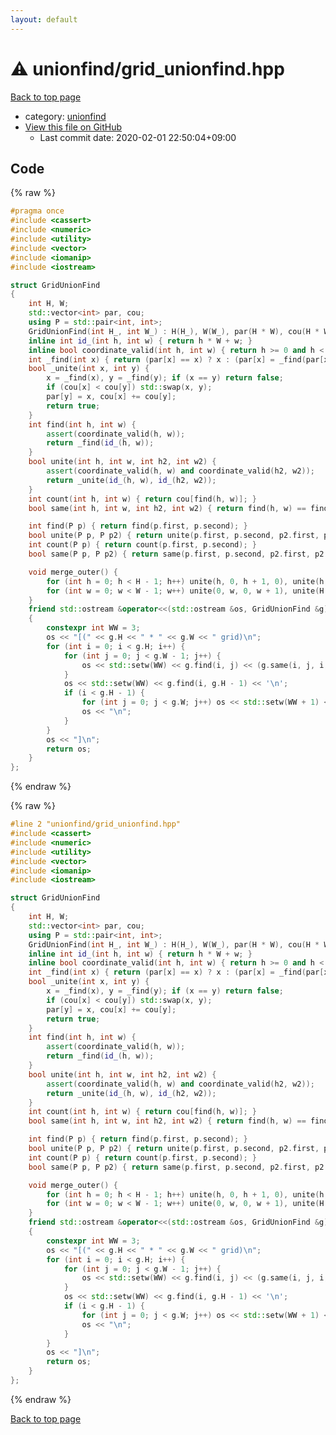```yaml
---
layout: default
---
```


<!-- mathjax config similar to math.stackexchange -->
<script type="text/javascript" async
  src="https://cdnjs.cloudflare.com/ajax/libs/mathjax/2.7.5/MathJax.js?config=TeX-MML-AM_CHTML">
</script>
<script type="text/x-mathjax-config">
  MathJax.Hub.Config({
    TeX: { equationNumbers: { autoNumber: "AMS" }},
    tex2jax: {
      inlineMath: [ ['$','$'] ],
      processEscapes: true
    },
    "HTML-CSS": { matchFontHeight: false },
    displayAlign: "left",
    displayIndent: "2em"
  });
</script>

<script type="text/javascript" src="https://cdnjs.cloudflare.com/ajax/libs/jquery/3.4.1/jquery.min.js"></script>
<script src="https://cdn.jsdelivr.net/npm/jquery-balloon-js@1.1.2/jquery.balloon.min.js" integrity="sha256-ZEYs9VrgAeNuPvs15E39OsyOJaIkXEEt10fzxJ20+2I=" crossorigin="anonymous"></script>
<script type="text/javascript" src="../../assets/js/copy-button.js"></script>
<link rel="stylesheet" href="../../assets/css/copy-button.css" />


# :warning: unionfind/grid_unionfind.hpp

<a href="../../index.html">Back to top page</a>

* category: <a href="../../index.html#05779a67d348d10b6c575a1ac0d9b972">unionfind</a>
* <a href="{{ site.github.repository_url }}/blob/master/unionfind/grid_unionfind.hpp">View this file on GitHub</a>
    - Last commit date: 2020-02-01 22:50:04+09:00




## Code

<a id="unbundled"></a>
{% raw %}
```cpp
#pragma once
#include <cassert>
#include <numeric>
#include <utility>
#include <vector>
#include <iomanip>
#include <iostream>

struct GridUnionFind
{
    int H, W;
    std::vector<int> par, cou;
    using P = std::pair<int, int>;
    GridUnionFind(int H_, int W_) : H(H_), W(W_), par(H * W), cou(H * W, 1) { std::iota(par.begin(), par.end(), 0); }
    inline int id_(int h, int w) { return h * W + w; }
    inline bool coordinate_valid(int h, int w) { return h >= 0 and h < H and w >= 0 and w < W; }
    int _find(int x) { return (par[x] == x) ? x : (par[x] = _find(par[x])); }
    bool _unite(int x, int y) {
        x = _find(x), y = _find(y); if (x == y) return false;
        if (cou[x] < cou[y]) std::swap(x, y); 
        par[y] = x, cou[x] += cou[y];
        return true;
    }
    int find(int h, int w) {
        assert(coordinate_valid(h, w));
        return _find(id_(h, w));
    }
    bool unite(int h, int w, int h2, int w2) {
        assert(coordinate_valid(h, w) and coordinate_valid(h2, w2));
        return _unite(id_(h, w), id_(h2, w2));
    }
    int count(int h, int w) { return cou[find(h, w)]; }
    bool same(int h, int w, int h2, int w2) { return find(h, w) == find(h2, w2); }

    int find(P p) { return find(p.first, p.second); }
    bool unite(P p, P p2) { return unite(p.first, p.second, p2.first, p2.second);  }
    int count(P p) { return count(p.first, p.second); }
    bool same(P p, P p2) { return same(p.first, p.second, p2.first, p2.second); }

    void merge_outer() {
        for (int h = 0; h < H - 1; h++) unite(h, 0, h + 1, 0), unite(h, W - 1, h + 1, W - 1);
        for (int w = 0; w < W - 1; w++) unite(0, w, 0, w + 1), unite(H - 1, w, H - 1, w + 1);
    }
    friend std::ostream &operator<<(std::ostream &os, GridUnionFind &g)
    {
        constexpr int WW = 3;
        os << "[(" << g.H << " * " << g.W << " grid)\n";
        for (int i = 0; i < g.H; i++) {
            for (int j = 0; j < g.W - 1; j++) {
                os << std::setw(WW) << g.find(i, j) << (g.same(i, j, i, j + 1) ? '-' : ' ');
            }
            os << std::setw(WW) << g.find(i, g.H - 1) << '\n';
            if (i < g.H - 1) {
                for (int j = 0; j < g.W; j++) os << std::setw(WW + 1) << (g.same(i, j, i + 1, j) ? "| " : "  ");
                os << "\n";
            }
        }
        os << "]\n";
        return os;
    }
};

```
{% endraw %}

<a id="bundled"></a>
{% raw %}
```cpp
#line 2 "unionfind/grid_unionfind.hpp"
#include <cassert>
#include <numeric>
#include <utility>
#include <vector>
#include <iomanip>
#include <iostream>

struct GridUnionFind
{
    int H, W;
    std::vector<int> par, cou;
    using P = std::pair<int, int>;
    GridUnionFind(int H_, int W_) : H(H_), W(W_), par(H * W), cou(H * W, 1) { std::iota(par.begin(), par.end(), 0); }
    inline int id_(int h, int w) { return h * W + w; }
    inline bool coordinate_valid(int h, int w) { return h >= 0 and h < H and w >= 0 and w < W; }
    int _find(int x) { return (par[x] == x) ? x : (par[x] = _find(par[x])); }
    bool _unite(int x, int y) {
        x = _find(x), y = _find(y); if (x == y) return false;
        if (cou[x] < cou[y]) std::swap(x, y); 
        par[y] = x, cou[x] += cou[y];
        return true;
    }
    int find(int h, int w) {
        assert(coordinate_valid(h, w));
        return _find(id_(h, w));
    }
    bool unite(int h, int w, int h2, int w2) {
        assert(coordinate_valid(h, w) and coordinate_valid(h2, w2));
        return _unite(id_(h, w), id_(h2, w2));
    }
    int count(int h, int w) { return cou[find(h, w)]; }
    bool same(int h, int w, int h2, int w2) { return find(h, w) == find(h2, w2); }

    int find(P p) { return find(p.first, p.second); }
    bool unite(P p, P p2) { return unite(p.first, p.second, p2.first, p2.second);  }
    int count(P p) { return count(p.first, p.second); }
    bool same(P p, P p2) { return same(p.first, p.second, p2.first, p2.second); }

    void merge_outer() {
        for (int h = 0; h < H - 1; h++) unite(h, 0, h + 1, 0), unite(h, W - 1, h + 1, W - 1);
        for (int w = 0; w < W - 1; w++) unite(0, w, 0, w + 1), unite(H - 1, w, H - 1, w + 1);
    }
    friend std::ostream &operator<<(std::ostream &os, GridUnionFind &g)
    {
        constexpr int WW = 3;
        os << "[(" << g.H << " * " << g.W << " grid)\n";
        for (int i = 0; i < g.H; i++) {
            for (int j = 0; j < g.W - 1; j++) {
                os << std::setw(WW) << g.find(i, j) << (g.same(i, j, i, j + 1) ? '-' : ' ');
            }
            os << std::setw(WW) << g.find(i, g.H - 1) << '\n';
            if (i < g.H - 1) {
                for (int j = 0; j < g.W; j++) os << std::setw(WW + 1) << (g.same(i, j, i + 1, j) ? "| " : "  ");
                os << "\n";
            }
        }
        os << "]\n";
        return os;
    }
};

```
{% endraw %}

<a href="../../index.html">Back to top page</a>

